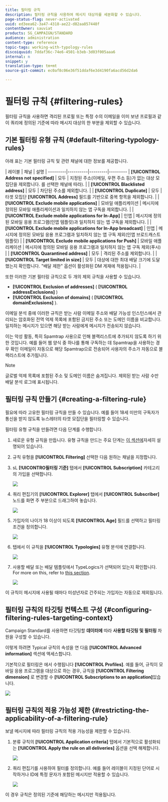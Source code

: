 ```yaml
---
title: 필터링 규칙
description: 필터링 규칙을 사용하여 메시지 대상자를 세분화할 수 있습니다.
page-status-flag: never-activated
uuid: ed3eea62-3a47-4318-ae22-d82aa857448f
contentOwner: sauviat
products: SG_CAMPAIGN/STANDARD
audience: administration
content-type: reference
topic-tags: working-with-typology-rules
discoiquuid: 7ddaf36c-74e6-4501-b3eb-3d03f005aaa6
internal: n
snippet: y
translation-type: tm+mt
source-git-commit: ec0af8c06e36f51ddaf6e3d4190fa6acd56d2da6

---
```



# 필터링 규칙 {#filtering-rules}

필터링 규칙을 사용하면 격리된 프로필 또는 특정 수의 이메일을 이미 보낸 프로필과 같이 쿼리에 정의된 기준에 따라 메시지 대상의 한 부분을 제외할 수 있습니다.

## 기본 필터링 유형 규칙 {#default-filtering-typology-rules}

아래 표는 기본 필터링 규칙 및 관련 채널에 대한 정보를 제공합니다.

| 레이블 | 채널 | 설명 |
---------|----------|---------|---------
| **[!UICONTROL Address not specified]** | 모두 | 지정된 주소(이메일, 우편 주소 등)가 없는 대상 모집단을 제외합니다. 를 선택한 채널에 따라). |
| **[!UICONTROL Blacklisted address]** | 모두 | 차단된 주소를 제외합니다. |
| **[!UICONTROL Duplicate]** | 모두 | 타겟 모집단 **[!UICONTROL Address]** 필드를 기반으로 중복 항목을 제외합니다. |
| **[!UICONTROL Exclude mobile applications]** | 모바일 애플리케이션 | 메시지에 정의된 모바일 애플리케이션과 일치하지 않는 앱 구독을 제외합니다. |
| **[!UICONTROL Exclude mobile applications for In-App]** | 인앱 | 메시지에 정의된 모바일 응용 프로그램(인앱 템플릿)과 일치하지 않는 앱 구독을 제외합니다. |
| **[!UICONTROL Exclude mobile applications for In-App broadcast]** | 인앱 | 메시지에 정의된 모바일 응용 프로그램과 일치하지 않는 앱 구독 제외(인앱 브로드캐스트 템플릿) |
| **[!UICONTROL Exclude mobile applications for Push]** | 모바일 애플리케이션 | 메시지에 정의된 모바일 응용 프로그램과 일치하지 않는 앱 구독 제외(푸시) |
| **[!UICONTROL Quarantined address]** | 모두 | 격리된 주소를 제외합니다. |
| **[!UICONTROL Target limited in size]** | 모두 | 대상에 대한 최대 배달 크기에 도달했는지 확인합니다. &quot;배달 제한&quot; 옵션이 활성화된 DM 게재에 적용됩니다. |

또한 이러한 기본 필터링 규칙으로 두 개의 제외 규칙을 사용할 수 있습니다.

* **[!UICONTROL Exclusion of addresses]** ( **[!UICONTROL addressExclusions]** )
* **[!UICONTROL Exclusion of domains]** ( **[!UICONTROL domainExclusions]** ).

이메일 분석 중에 이러한 규칙은 받는 사람 이메일 주소와 배달 가능성 인스턴스에서 관리되는 암호화된 전역 억제 목록에 포함된 금지된 주소 또는 도메인 이름을 비교합니다. 일치하는 메시지가 있으면 해당 받는 사람에게 메시지가 전송되지 않습니다.

이는 악성 활동, 특히 Spamtrap 사용으로 인해 블랙리스트에 추가되지 않도록 하기 위한 것입니다. 예를 들어 웹 양식 중 하나를 통해 구독하는 데 Spamtrap을 사용하는 경우 확인 이메일이 자동으로 해당 Spamtrap으로 전송되어 사용자의 주소가 자동으로 블랙리스트에 추가됩니다.

>[!NOTE]
>
>글로벌 억제 목록에 포함된 주소 및 도메인 이름은 숨겨집니다. 제외된 받는 사람 수만 배달 분석 로그에 표시됩니다.

## 필터링 규칙 만들기 {#creating-a-filtering-rule}

필요에 따라 고유한 필터링 규칙을 만들 수 있습니다. 예를 들어 18세 미만의 구독자가 통신을 받지 않도록 뉴스레터의 타겟 모집단을 필터링할 수 있습니다.

필터링 유형 규칙을 만들려면 다음 단계를 수행합니다.

1. 새로운 유형 규칙을 만듭니다. 유형 규칙을 만드는 주요 단계는 [이 섹션에](../../sending/using/managing-typology-rules.md)자세히 설명되어 있습니다.

1. 규칙 유형을 **[!UICONTROL Filtering]** 선택한 다음 원하는 채널을 지정합니다.

1. sL **[!UICONTRO필터링 기준]** 탭에서 **[!UICONTROL Subscription]** 카테고리의 가입을 선택합니다.

   ![](assets/typology_create-rule-subscription.png)

1. 쿼리 편집기의 **[!UICONTROL Explorer]** 탭에서 **[!UICONTROL Subscriber]** 노드를 화면 주 부분으로 드래그하여 놓습니다.

   ![](assets/typology_create-rule-subscriber.png)

1. 가입자의 나이가 18 이상이 되도록 **[!UICONTROL Age]** 필드를 선택하고 필터링 조건을 정의합니다.

   ![](assets/typology_create-rule-age.png)

1. 탭에서 이 규칙을 **[!UICONTROL Typologies]** 유형 분석에 연결합니다.

   ![](assets/typology_create-rule-typology.png)

1. 사용할 배달 또는 배달 템플릿에서 TypeLogics가 선택되어 있는지 확인합니다. For more on this, refer to [this section](../../sending/using/managing-typologies.md#applying-typologies-to-messages).

   ![](assets/typology_template.png)

이 규칙이 메시지에 사용될 때마다 미성년자로 간주되는 가입자는 자동으로 제외됩니다.

## 필터링 규칙의 타깃팅 컨텍스트 구성 {#configuring-filtering-rules-targeting-context}

Campaign Standard를 사용하면 타깃팅할 **데이터에** 따라 **사용할 타깃팅 및 필터링** 차원을 구성할 수 있습니다.

이렇게 하려면 Typical 규칙의 속성을 연 다음 **[!UICONTROL Advanced information]** 섹션에 액세스합니다.

기본적으로 필터링은 에서 수행됩니다 **[!UICONTROL Profiles]**. 예를 들어, 규칙이 모바일 응용 프로그램을 대상으로 하는 경우, 규칙을 **[!UICONTROL Filtering dimension]** 로 변경할 수 **[!UICONTROL Subscriptions to an application]**&#x200B;있습니다.

![](assets/typology_rule-order_2.png)

## 필터링 규칙의 적용 가능성 제한 {#restricting-the-applicability-of-a-filtering-rule}

보낼 메시지에 따라 필터링 규칙의 적용 가능성을 제한할 수 있습니다.

1. 분류 규칙의 **[!UICONTROL Application criteria]** 탭에서 기본적으로 활성화되는 **[!UICONTROL Apply the rule on all deliveries]** 옵션을 선택 해제합니다.

   ![](assets/typology_limit.png)

1. 쿼리 편집기를 사용하여 필터를 정의합니다. 예를 들어 레이블이 지정된 단어로 시작하거나 ID에 특정 문자가 포함된 메시지만 적용할 수 있습니다.

   ![](assets/typology_limit-rule.png)

이 경우 규칙은 정의된 기준에 해당하는 메시지만 적용됩니다.
